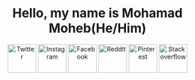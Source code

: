 <h1 align="center">Hello, my name is Mohamad Moheb(He/Him) </h1>
<p align="center">
<a href=https://www.instagram.com/m0edah0e><img align="center" src="https://i.ibb.co/CvjMDdh/twitter.png" alt="Twitter" height="64" width="64" /></a>
<a href=https://www.instagram.com/mohamadmohebx><img align="center" src="https://i.ibb.co/GJyp6z9/insta.png" alt="Instagram" height="64" width="64" /></a>
<a href=https://www.instagram.com/m0edah0e><img align="center" src="https://i.ibb.co/4d38zjm/face.png" alt="Facebook" height="64" width="64" /></a>
<a href=https://www.instagram.com/m0edah0e><img align="center" src="https://i.ibb.co/3sKfX6M/reddit.png" alt="Reddit" height="64" width="64" /></a>
<a href=https://www.instagram.com/m0edah0e><img align="center" src="https://i.ibb.co/t84WPhG/Pinterest.png" alt="Pinterest" height="64" width="64" /></a>
<a href=https://www.instagram.com/m0edah0e><img align="center" src="https://i.ibb.co/vhKT1Dq/stack.png" alt="Stackoverflow" height="64" width="64" /></a>
